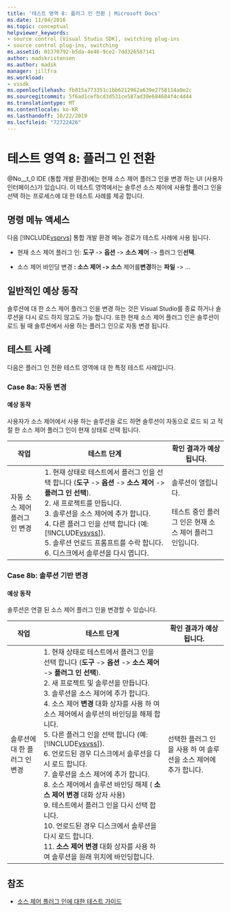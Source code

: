```yaml
---
title: '테스트 영역 8: 플러그 인 전환 | Microsoft Docs'
ms.date: 11/04/2016
ms.topic: conceptual
helpviewer_keywords:
- source control [Visual Studio SDK], switching plug-ins
- source control plug-ins, switching
ms.assetid: 01370792-b5da-4e46-9ce2-7dd326587141
author: madskristensen
ms.author: madsk
manager: jillfra
ms.workload:
- vssdk
ms.openlocfilehash: fb815a773351c1bb6212962a639e2758114a0e2c
ms.sourcegitcommit: 5f6ad1cefbcd3d531ce587ad30e684684f4c4d44
ms.translationtype: MT
ms.contentlocale: ko-KR
ms.lasthandoff: 10/22/2019
ms.locfileid: "72722426"
---
```

# <a name="test-area-8-plug-in-switching"></a>테스트 영역 8: 플러그 인 전환
@No__t_0 IDE (통합 개발 환경)에는 현재 소스 제어 플러그 인을 변경 하는 UI (사용자 인터페이스)가 있습니다. 이 테스트 영역에서는 솔루션 소스 제어에 사용할 플러그 인을 선택 하는 프로세스에 대 한 테스트 사례를 제공 합니다.

## <a name="command-menu-access"></a>명령 메뉴 액세스
 다음 [!INCLUDE[vsprvs](../../code-quality/includes/vsprvs_md.md)] 통합 개발 환경 메뉴 경로가 테스트 사례에 사용 됩니다.

- 현재 소스 제어 플러그 인: **도구**  -> **옵션**  -> **소스 제어**  ->  플러그 인**선택**.

- 소스 제어 바인딩 변경 **: 소스 제어  ->  소스** 제어를**변경**하는 **파일**  ->  ...

## <a name="common-expected-behavior"></a>일반적인 예상 동작
 솔루션에 대 한 소스 제어 플러그 인을 변경 하는 것은 Visual Studio를 종료 하거나 솔루션을 다시 로드 하지 않고도 가능 합니다. 또한 현재 소스 제어 플러그 인은 솔루션이 로드 될 때 솔루션에서 사용 하는 플러그 인으로 자동 변경 됩니다.

## <a name="test-cases"></a>테스트 사례
 다음은 플러그 인 전환 테스트 영역에 대 한 특정 테스트 사례입니다.

### <a name="case-8a-automatic-change"></a>Case 8a: 자동 변경

#### <a name="expected-behavior"></a>예상 동작
 사용자가 소스 제어에서 사용 하는 솔루션을 로드 하면 솔루션이 자동으로 로드 되 고 적절 한 소스 제어 플러그 인이 현재 상태로 선택 됩니다.

| 작업 | 테스트 단계 | 확인 결과가 예상 됩니다. |
| - | - | - |
| 자동 소스 제어 플러그 인 변경 | 1. 현재 상태로 테스트에서 플러그 인을 선택 합니다 (**도구**  -> **옵션**  -> **소스 제어**  -> **플러그 인 선택**).<br />2. 새 프로젝트를 만듭니다.<br />3. 솔루션을 소스 제어에 추가 합니다.<br />4. 다른 플러그 인을 선택 합니다 (예: [!INCLUDE[vsvss](../../extensibility/includes/vsvss_md.md)]).<br />5. 솔루션 언로드 프롬프트를 수락 합니다.<br />6. 디스크에서 솔루션을 다시 엽니다. | 솔루션이 열립니다.<br /><br /> 테스트 중인 플러그 인은 현재 소스 제어 플러그 인입니다. |

### <a name="case-8b-solution-based-change"></a>Case 8b: 솔루션 기반 변경

#### <a name="expected-behavior"></a>예상 동작
 솔루션은 연결 된 소스 제어 플러그 인을 변경할 수 있습니다.

| 작업 | 테스트 단계 | 확인 결과가 예상 됩니다. |
|----------------------------------| - | - |
| 솔루션에 대 한 플러그 인 변경 | 1. 현재 상태로 테스트에서 플러그 인을 선택 합니다 (**도구**  -> **옵션**  -> **소스 제어**  -> **플러그 인 선택**).<br />2. 새 프로젝트 및 솔루션을 만듭니다.<br />3. 솔루션을 소스 제어에 추가 합니다.<br />4. 소스 제어 **변경** 대화 상자를 사용 하 여 소스 제어에서 솔루션의 바인딩을 해제 합니다.<br />5. 다른 플러그 인을 선택 합니다 (예: [!INCLUDE[vsvss](../../extensibility/includes/vsvss_md.md)]).<br />6. 언로드된 경우 디스크에서 솔루션을 다시 로드 합니다.<br />7. 솔루션을 소스 제어에 추가 합니다.<br />8. 소스 제어에서 솔루션 바인딩 해제 ( **소스 제어 변경** 대화 상자 사용)<br />9. 테스트에서 플러그 인을 다시 선택 합니다.<br />10. 언로드된 경우 디스크에서 솔루션을 다시 로드 합니다.<br />11. **소스 제어 변경** 대화 상자를 사용 하 여 솔루션을 원래 위치에 바인딩합니다. | 선택한 플러그 인을 사용 하 여 솔루션을 소스 제어에 추가 합니다. |

## <a name="see-also"></a>참조
- [소스 제어 플러그 인에 대한 테스트 가이드](../../extensibility/internals/test-guide-for-source-control-plug-ins.md)
